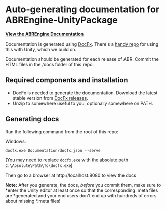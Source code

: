 # Auto-generating documentation for ABREngine-UnityPackage

[**View the ABREngine Documentation**](https://pages.github.umn.edu/ivlab-cs/ABREngine-UnityPackage/api/IVLab.ABREngine.html)

Documentation is generated using
[DocFx](https://dotnet.github.io/docfx/index.html). There's a [handy
repo](https://github.com/NormandErwan/DocFxForUnity) for using this with Unity,
which we build on.

Documentation should be generated for each release of ABR. Commit the HTML files
in the /docs folder of this repo.

## Required components and installation

- DocFx is needed to generate the documentation. Download the latest stable
version from [DocFx releases](https://github.com/dotnet/docfx/releases).
- Unzip to somewhere useful to you, optionally somewhere on PATH.


## Generating docs

Run the following command from the root of this repo:

Windows:

```
docfx.exe Documentation/docfx.json --serve
```

(You may need to replace `docfx.exe` with the absolute path `C:\Absolute\Path\To\docfx.exe`)

Then go to a browser at http://localhost:8080 to view the docs

**Note:** After you generate, the docs, *before* you commit them, make sure to
*enter the Unity editor at least once so that the corresponding .meta files are
*generated and your end users don't end up with hundreds of errors about missing
*.meta files!